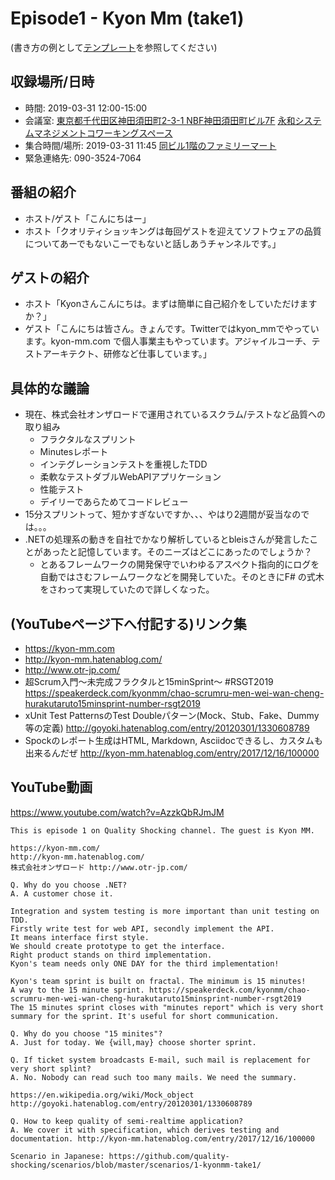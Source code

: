 # Episode1 - Kyon Mm (take1)

(書き方の例として[テンプレート](../../template/README.md)を参照してください)

## 収録場所/日時

* 時間: 2019-03-31 12:00-15:00
* 会議室: [東京都千代田区神田須田町2-3-1 NBF神田須田町ビル7F](https://goo.gl/maps/8R75fjgvfrG2) [永和システムマネジメントコワーキングスペース](https://www.esm.co.jp/coworking/)
* 集合時間/場所: 2019-03-31 11:45 [同ビル1階のファミリーマート](https://goo.gl/maps/cGdWDkz1h372)
* 緊急連絡先: 090-3524-7064

## 番組の紹介

* ホスト/ゲスト「こんにちはー」
* ホスト「クオリティショッキングは毎回ゲストを迎えてソフトウェアの品質についてあーでもないこーでもないと話しあうチャンネルです。」

## ゲストの紹介

* ホスト「Kyonさんこんにちは。まずは簡単に自己紹介をしていただけますか？」
* ゲスト「こんにちは皆さん。きょんです。Twitterではkyon_mmでやっています。kyon-mm.com で個人事業主もやっています。アジャイルコーチ、テストアーキテクト、研修など仕事しています。」

## 具体的な議論

* 現在、株式会社オンザロードで運用されているスクラム/テストなど品質への取り組み
  * フラクタルなスプリント
  * Minutesレポート
  * インテグレーションテストを重視したTDD
  * 柔軟なテストダブルWebAPIアプリケーション
  * 性能テスト
  * デイリーであらためてコードレビュー
* 15分スプリントって、短かすぎないですか、、、やはり2週間が妥当なのでは。。。
* .NETの処理系の動きを自社でかなり解析しているとbleisさんが発言したことがあったと記憶しています。そのニーズはどこにあったのでしょうか？
  * とあるフレームワークの開発保守でいわゆるアスペクト指向的にログを自動ではさむフレームワークなどを開発していた。そのときにF# の式木をさわって実現していたので詳しくなった。

## (YouTubeページ下へ付記する)リンク集

* https://kyon-mm.com
* http://kyon-mm.hatenablog.com/
* http://www.otr-jp.com/
* 超Scrum入門〜未完成フラクタルと15minSprint〜 #RSGT2019
 https://speakerdeck.com/kyonmm/chao-scrumru-men-wei-wan-cheng-hurakutaruto15minsprint-number-rsgt2019
* xUnit Test PatternsのTest Doubleパターン(Mock、Stub、Fake、Dummy等の定義) http://goyoki.hatenablog.com/entry/20120301/1330608789
* Spockのレポート生成はHTML, Markdown, Asciidocできるし、カスタムも出来るんだぜ http://kyon-mm.hatenablog.com/entry/2017/12/16/100000

## YouTube動画

https://www.youtube.com/watch?v=AzzkQbRJmJM

```
This is episode 1 on Quality Shocking channel. The guest is Kyon MM.

https://kyon-mm.com/
http://kyon-mm.hatenablog.com/
株式会社オンザロード http://www.otr-jp.com/

Q. Why do you choose .NET?
A. A customer chose it.

Integration and system testing is more important than unit testing on TDD.
Firstly write test for web API, secondly implement the API.
It means interface first style.
We should create prototype to get the interface.
Right product stands on third implementation.
Kyon's team needs only ONE DAY for the third implementation!

Kyon's team sprint is built on fractal. The minimum is 15 minutes!
A way to the 15 minute sprint. https://speakerdeck.com/kyonmm/chao-scrumru-men-wei-wan-cheng-hurakutaruto15minsprint-number-rsgt2019
The 15 minutes sprint closes with "minutes report" which is very short summary for the sprint. It's useful for short communication.

Q. Why do you choose "15 minites"?
A. Just for today. We {will,may} choose shorter sprint.

Q. If ticket system broadcasts E-mail, such mail is replacement for very short splint?
A. No. Nobody can read such too many mails. We need the summary.

https://en.wikipedia.org/wiki/Mock_object
http://goyoki.hatenablog.com/entry/20120301/1330608789

Q. How to keep quality of semi-realtime application?
A. We cover it with specification, which derives testing and documentation. http://kyon-mm.hatenablog.com/entry/2017/12/16/100000

Scenario in Japanese: https://github.com/quality-shocking/scenarios/blob/master/scenarios/1-kyonmm-take1/
```
